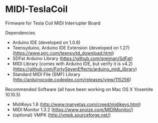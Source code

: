 # MIDI-TeslaCoil
Firmware for Tesla Coil MIDI Interrupter Board

Dependencies
- Arduino IDE (developed on 1.0.6)
- Teensyduino, Arduino IDE Extension (developed on 1.27) (https://www.pjrc.com/teensy/td_download.html)
- SDFat Arduino Library (https://github.com/greiman/SdFat)
- MIDI Library (comes with Arduino IDE, but verify it is v4.2) (https://github.com/FortySevenEffects/arduino_midi_library)
- Standard MIDI File (SMF) Library (http://arduinocode.codeplex.com/releases/view/115256)

Recommended Software (all have been working on Mac OS X Yosemite 10.10.5)
- MidiKeys 1.8 (http://www.manyetas.com/creed/midikeys.html)
- MIDI Monitor 1.3.2 (https://www.snoize.com/MIDIMonitor/)
- (optional) VMPK (http://vmpk.sourceforge.net/)